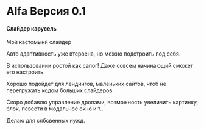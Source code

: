 <h1>Alfa Версия 0.1</h1>
<h4>Слайдер карусель</h4>
<p>Мой кастомынй слайдер</p>
<p>Авто адаптивность уже втсроена, но можно подстроить под себя.</p>
<p>В использовании ростой как сапог! Даже совсем начинающий сможет его настроить.</p>
<p>Хорошо подойдет для лендингов, маленьких сайтов, чтоб не перегружать кодом больших слайдеров.</p>
<p>Скоро добавлю управление дропами, возможность увеличить картинку, блок, певести в модальное окно и т..</p>
<p>Делаю для слбсвенных нужд.</p>

